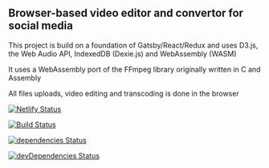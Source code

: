 ## Browser-based video editor and convertor for social media

This project is build on a foundation of Gatsby/React/Redux and uses D3.js, the Web Audio API, IndexedDB (Dexie.js) and WebAssembly (WASM)

It uses a WebAssembly port of the FFmpeg library originally written in C and Assembly

All files uploads, video editing and transcoding is done in the browser

[![Netlify Status](https://api.netlify.com/api/v1/badges/91bc8403-94e3-4781-97ae-050018b409d4/deploy-status)](https://app.netlify.com/sites/musing-kalam-86af59/deploys)

[![Build Status](https://travis-ci.com/TCotton/Online-Browser-Video-Editor.svg?branch=master)](https://travis-ci.com/TCotton/Online-Browser-Video-Editor)

[![dependencies Status](https://status.david-dm.org/gh/TCotton/Online-Browser-Video-Editor.svg)](https://david-dm.org/TCotton/Online-Browser-Video-Editor)

[![devDependencies Status](https://status.david-dm.org/gh/TCotton/Online-Browser-Video-Editor.svg?type=dev)](https://david-dm.org/TCotton/Online-Browser-Video-Editor?type=dev)

